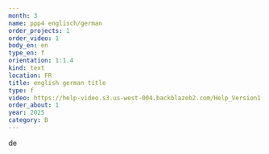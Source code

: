 ```yaml
---
month: 3
name: ppp4 englisch/german
order_projects: 1
order_video: 1
body_en: en
type_en: f
orientation: 1:1.4
kind: text
location: FR
title: english german title
type: f
video: https://help-video.s3.us-west-004.backblazeb2.com/Help_Version1.mp4
order_about: 1
year: 2025
category: B
---
```

de
